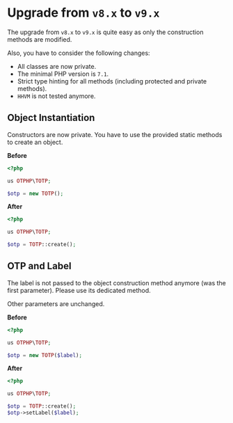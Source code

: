 # Upgrade from `v8.x` to `v9.x`

The upgrade from `v8.x` to `v9.x` is quite easy as only the construction methods are modified.

Also, you have to consider the following changes:
* All classes are now private.
* The minimal PHP version is `7.1`.
* Strict type hinting for all methods (including protected and private methods).
* `HHVM` is not tested anymore.

## Object Instantiation

Constructors are now private. You have to use the provided static methods to create an object.

**Before**

```php
<?php

us OTPHP\TOTP;

$otp = new TOTP();
```

**After**

```php
<?php

us OTPHP\TOTP;

$otp = TOTP::create();
```

## OTP and Label

The label is not passed to the object construction method anymore (was the first parameter).
Please use its dedicated method.

Other parameters are unchanged.

**Before**

```php
<?php

us OTPHP\TOTP;

$otp = new TOTP($label);
```

**After**

```php
<?php

us OTPHP\TOTP;

$otp = TOTP::create();
$otp->setLabel($label);
```
